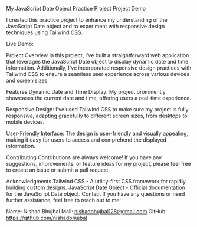 My JavaScript Date Object Practice Project
Project Demo

I created this practice project to enhance my understanding of the JavaScript Date object and to experiment with responsive design techniques using Tailwind CSS.

Live Demo:

Project Overview
In this project, I've built a straightforward web application that leverages the JavaScript Date object to display dynamic date and time information. Additionally, I've incorporated responsive design practices with Tailwind CSS to ensure a seamless user experience across various devices and screen sizes.

Features
Dynamic Date and Time Display: My project prominently showcases the current date and time, offering users a real-time experience.

Responsive Design: I've used Tailwind CSS to make sure my project is fully responsive, adapting gracefully to different screen sizes, from desktops to mobile devices.

User-Friendly Interface: The design is user-friendly and visually appealing, making it easy for users to access and comprehend the displayed information.

Contributing
Contributions are always welcome! If you have any suggestions, improvements, or feature ideas for my project, please feel free to create an issue or submit a pull request.

Acknowledgments
Tailwind CSS - A utility-first CSS framework for rapidly building custom designs.
JavaScript Date Object - Official documentation for the JavaScript Date object.
Contact
If you have any questions or need further assistance, feel free to reach out to me:

Name: Nishad Bhujbal
Mail: nishadbhujbal128@gmail.com
GitHub: https://github.com/nishadbhujbal
